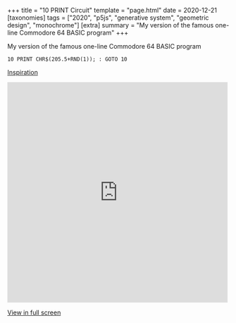 +++
title = "10 PRINT Circuit"
template = "page.html"
date = 2020-12-21
[taxonomies]
tags = ["2020", "p5js", "generative system", "geometric design", "monochrome"]
[extra]
summary = "My version of the famous one-line Commodore 64 BASIC program"
+++

My version of the famous one-line Commodore 64 BASIC program

```
10 PRINT CHR$(205.5+RND(1)); : GOTO 10
```

<a target=_blank href="https://thecodingtrain.com/CodingChallenges/036-blobby.html">Inspiration</a>

<embed
type="text/html"
src="https://vault.holocryptic.xyz/src/2020/10PRINTCircuit"
width="500"
height="500"
/>

<a target=_blank href="https://vault.holocryptic.xyz/src/2020/10PRINTCircuit">View in full screen</a>
